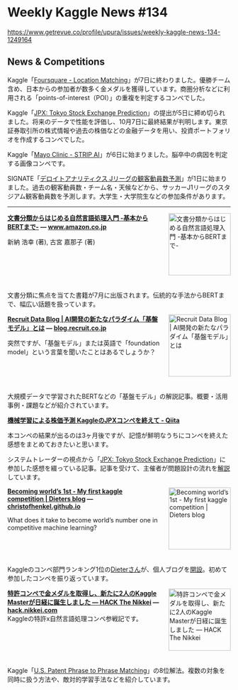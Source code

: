 # Weekly Kaggle News #134
https://www.getrevue.co/profile/upura/issues/weekly-kaggle-news-134-1249164
<h3><h2>News &amp; Competitions</h2><p>Kaggle「<a href="https://www.kaggle.com/competitions/foursquare-location-matching" target="_blank">Foursquare - Location Matching</a>」が7日に終わりました。優勝チーム含め、日本からの参加者が数多く金メダルを獲得しています。商圏分析などに利用される「points-of-interest（POI）」の重複を判定するコンペでした。</p><p>Kaggle「<a href="https://www.kaggle.com/competitions/jpx-tokyo-stock-exchange-prediction" target="_blank">JPX: Tokyo Stock Exchange Prediction</a>」の提出が5日に締め切られました。将来のデータで性能を評価し、10月7日に最終結果が判明します。東京証券取引所の株式情報や過去の株価などの金融データを用い、投資ポートフォリオを作成するコンペでした。</p><p>Kaggle「<a href="https://www.kaggle.com/competitions/mayo-clinic-strip-ai/" target="_blank">Mayo Clinic - STRIP AI</a>」が6日に始まりました。脳卒中の病因を判定する画像コンペです。</p><p>SIGNATE「<a href="https://signate.jp/competitions/733" target="_blank">デロイトアナリティクス Jリーグの観客動員数予測</a>」が1日に始まりました。過去の観客動員数・チーム名・天候などから、サッカーJ1リーグのスタジアム観客動員数を予測します。大学生・大学院生などの参加条件があります。</p></h3>
<hr>
<p>
<img width="140" height="140" alt="文書分類からはじめる自然言語処理入門 -基本からBERTまで-" style="float: right; margin-left: 20px; margin-bottom: 20px;" src="https://s3.amazonaws.com/revue/items/images/016/785/380/thumb/41niTUDHIPL._SX375_BO1_2C204_2C203_2C200_.jpg?1657098967" />
<strong style='display: block;'><a href="https://www.amazon.co.jp/%E6%96%87%E6%9B%B8%E5%88%86%E9%A1%9E%E3%81%8B%E3%82%89%E3%81%AF%E3%81%98%E3%82%81%E3%82%8B%E8%87%AA%E7%84%B6%E8%A8%80%E8%AA%9E%E5%87%A6%E7%90%86%E5%85%A5%E9%96%80-%E5%9F%BA%E6%9C%AC%E3%81%8B%E3%82%89BERT%E3%81%BE%E3%81%A7-%E8%A8%AD%E8%A8%88%E6%8A%80%E8%A1%93%E3%82%B7%E3%83%AA%E3%83%BC%E3%82%BA108-%E6%96%B0%E7%B4%8D-%E6%B5%A9%E5%B9%B8/dp/4910558144?utm_campaign=Weekly%20Kaggle%20News&amp;utm_medium=email&amp;utm_source=Revue%20newsletter">文書分類からはじめる自然言語処理入門 -基本からBERTまで-</a> &mdash; <a href="https://www.amazon.co.jp/%E6%96%87%E6%9B%B8%E5%88%86%E9%A1%9E%E3%81%8B%E3%82%89%E3%81%AF%E3%81%98%E3%82%81%E3%82%8B%E8%87%AA%E7%84%B6%E8%A8%80%E8%AA%9E%E5%87%A6%E7%90%86%E5%85%A5%E9%96%80-%E5%9F%BA%E6%9C%AC%E3%81%8B%E3%82%89BERT%E3%81%BE%E3%81%A7-%E8%A8%AD%E8%A8%88%E6%8A%80%E8%A1%93%E3%82%B7%E3%83%AA%E3%83%BC%E3%82%BA108-%E6%96%B0%E7%B4%8D-%E6%B5%A9%E5%B9%B8/dp/4910558144">www.amazon.co.jp</a></strong>
<p>新納 浩幸 (著), 古宮 嘉那子 (著)</p>
</p>
<div style='clear: both;'></div>
<p><p>文書分類に焦点を当てた書籍が7月に出版されます。伝統的な手法からBERTまで、幅広い話題を扱っています。</p></p>
<p>
<img width="140" height="140" alt="Recruit Data Blog | AI開発の新たなパラダイム「基盤モデル」とは" style="float: right; margin-left: 20px; margin-bottom: 20px;" src="https://s3.amazonaws.com/revue/items/images/016/811/206/thumb/ogp.png?1657218556" />
<strong style='display: block;'><a href="https://blog.recruit.co.jp/data/articles/foundation_models/?utm_campaign=Weekly%20Kaggle%20News&amp;utm_medium=email&amp;utm_source=Revue%20newsletter">Recruit Data Blog | AI開発の新たなパラダイム「基盤モデル」とは</a> &mdash; <a href="https://blog.recruit.co.jp/data/articles/foundation_models/">blog.recruit.co.jp</a></strong>
<p>突然ですが、「基盤モデル」または英語で「foundation model」という言葉を聞いたことはあるでしょうか？</p>
</p>
<div style='clear: both;'></div>
<p><p>大規模データで学習されたBERTなどの「基盤モデル」の解説記事。概要・活用事例・課題などが紹介されています。</p></p>
<p>
<strong style='display: block;'><a href="https://qiita.com/blog_UKI/items/efba4ac7b1543a9bef85?utm_campaign=Weekly%20Kaggle%20News&amp;utm_medium=email&amp;utm_source=Revue%20newsletter">機械学習による株価予測 KaggleのJPXコンペを終えて - Qiita</a></strong>
<p>本コンペの結果が出るのは3ヶ月後ですが、記憶が鮮明なうちにコンペを終えた感想をまとめておきたいと思います。</p>
</p>
<p><p>システムトレーダーの視点から「<a href="https://www.kaggle.com/competitions/jpx-tokyo-stock-exchange-prediction" target="_blank">JPX: Tokyo Stock Exchange Prediction</a>」に参加した感想を綴っている記事。記事を受けて、主催者が問題設計の流れを<a href="https://twitter.com/gamella/status/1544621373414604800" target="_blank">解説</a>しています。</p></p>
<p>
<img width="140" height="140" alt="Becoming world’s 1st - My first kaggle competition | Dieters blog" style="float: right; margin-left: 20px; margin-bottom: 20px;" src="https://s3.amazonaws.com/revue/items/images/016/811/551/thumb/tf_speech_thumbnail.png?1657220579" />
<strong style='display: block;'><a href="https://christofhenkel.github.io/dieters-blog/kaggle/2022/07/05/chapter-1.html?utm_campaign=Weekly%20Kaggle%20News&amp;utm_medium=email&amp;utm_source=Revue%20newsletter">Becoming world’s 1st - My first kaggle competition | Dieters blog</a> &mdash; <a href="https://christofhenkel.github.io/dieters-blog/kaggle/2022/07/05/chapter-1.html">christofhenkel.github.io</a></strong>
<p>What does it take to become world’s number one in competitive machine learning?</p>
</p>
<div style='clear: both;'></div>
<p><p>Kaggleのコンペ部門ランキング1位の<a href="https://www.kaggle.com/christofhenkel" target="_blank">Dieterさん</a>が、個人ブログを<a href="https://twitter.com/kagglingdieter/status/1544989056538378241" target="_blank">開設</a>。初めて参加したコンペを振り返っています。</p></p>
<p>
<img width="140" height="140" alt="特許コンペで金メダルを取得し、新たに2人のKaggle Masterが日経に誕生しました — HACK The Nikkei" style="float: right; margin-left: 20px; margin-bottom: 20px;" src="https://s3.amazonaws.com/revue/items/images/016/815/051/thumb/kaggle202207.png?1657243669" />
<strong style='display: block;'><a href="https://hack.nikkei.com/blog/kaggle202207/?utm_campaign=Weekly%20Kaggle%20News&amp;utm_medium=email&amp;utm_source=Revue%20newsletter">特許コンペで金メダルを取得し、新たに2人のKaggle Masterが日経に誕生しました — HACK The Nikkei</a> &mdash; <a href="https://hack.nikkei.com/blog/kaggle202207/">hack.nikkei.com</a></strong>
Kaggleの特許x自然言語処理コンペ参戦記です。
</p>
<div style='clear: both;'></div>
<p><p>Kaggle「<a href="https://www.kaggle.com/competitions/us-patent-phrase-to-phrase-matching/?utm_campaign=Weekly%20Kaggle%20News&amp;utm_medium=email&amp;utm_source=Revue%20newsletter" target="_blank">U.S. Patent Phrase to Phrase Matching</a>」の8位解法。複数の対象を同時に扱う方法や、敵対的学習手法などを紹介しています。</p></p>
